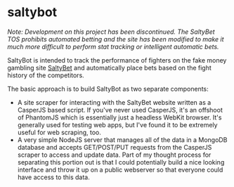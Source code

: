 # saltybot

*Note: Development on this project has been discontinued.*
*The SaltyBet TOS prohibits automated betting and the site has been modified to make it 
much more difficult to perform stat tracking or intelligent automatic bets.*

SaltyBot is intended to track the performance of fighters on the fake money gambling site 
[SaltyBet](http://www.saltybet.com/) and automatically place bets based on the fight history of
the competitors.

The basic approach is to build SaltyBot as two separate components:

* A site scraper for interacting with the SaltyBet website written as a CasperJS based script. If you've never used CasperJS, it's an offshoot of PhantomJS which is essentially just a headless WebKit browser. It's generally used for testing web apps, but I've found it to be extremely useful for web scraping, too.
* A very simple NodeJS server that manages all of the data in a MongoDB database and accepts GET/POST/PUT requests from the CasperJS scraper to access and update data. Part of my thought process for separating this portion out is that I could potentially build a nice looking interface and throw it up on a public webserver so that everyone could have access to this data.
